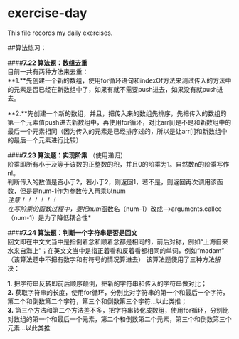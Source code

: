 # exercise-day
This file records my daily exercises.

##算法练习：

####**7.22 算法题：数组去重**  
目前一共有两种方法来去重：  
**1.**先创建一个新的数组，使用for循环语句和indexOf方法来测试传入的方法中的元素是否已经在新数组中了，如果有就不需要push进去，如果没有就push进去。  

**2.**先创建一个新的数组，并且，把传入来的数组先排序，先把传入的数组的第一个元素值push进去新数组中，再使用for循环，对比arr[i]是不是和新数组中的最后一个元素相同（因为传入的元素是已经排序过的，所以是让arr[i]和新数组中的最后一个元素进行比较）


####**7.23 算法题：实现阶乘** （使用递归）  
阶乘即所有小于及等于该数的正整数的积，并且0的阶乘为1。自然数n的阶乘写作n!。  
判断传入的数值是否小于2，若小于2，则返回1，若不是，则返回再次调用该函数，但是是num-1作为参数传入再乘以num  
*注意！！！！！！*  
*在写阶乘的函数过程中，要把num*函数名（num-1）改成——>arguments.callee（num-1）是为了降低耦合性*  

####**7.24 算法题：判断一个字符串是否是回文**  
回文即在中文文当中是指倒着念和顺着念都是相同的，前后对称，例如“上海自来水来自海上”；在英文文当中是指正着看和反着看都相同的单词，例如“madam”  （该算法题中不把有数字和有符号的情况算进去）
该算法题使用了三种方法解决：    

**1.**  把字符串反转即前后顺序颠倒，把新的字符串和传入的字符串做对比；  
**2.**  获取字符串的长度，使用for循环，分别比对字符串的第一个和最后一个字符，第二个和倒数第二个字符，第三个和倒数第三个字符...以此类推；  
**3.**  第三个方法和第二个方法差不多，把字符串转化成数组，使用for循环，分别比对数组的第一个和最后一个元素，第二个和倒数第二个元素，第三个和倒数第三个元素...以此类推  
  



